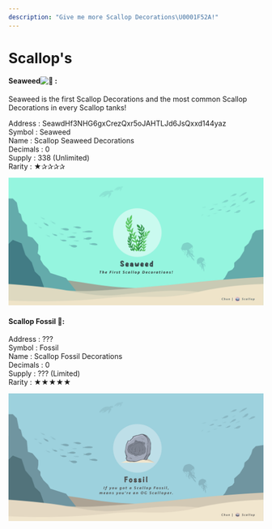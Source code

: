 ```yaml
---
description: "Give me more Scallop Decorations\U0001F52A!"
---
```


# Scallop's

####  Seaweed![:seedling:](https://discord.com/assets/38002403475def186f4b7ac64cc9d04f.svg) :

Seaweed is the first Scallop Decorations and the most common Scallop Decorations in every Scallop tanks!

Address : SeawdHf3NHG6gxCrezQxr5oJAHTLJd6JsQxxd144yaz  
Symbol : Seaweed  
Name : Scallop Seaweed Decorations  
Decimals : 0  
Supply : 338 \(Unlimited\)  
Rarity : ★✰✰✰✰

![](../.gitbook/assets/seaweed.jpeg)

#### 

#### Scallop Fossil 🗿:

Address : ???  
Symbol : Fossil  
Name : Scallop Fossil Decorations  
Decimals : 0  
Supply : ??? \(Limited\)  
Rarity : ★★★★★

![](../.gitbook/assets/fossil.png)

